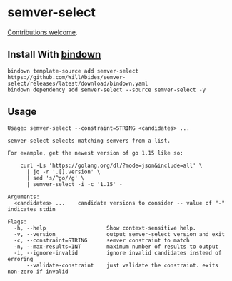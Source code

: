 # semver-select

[Contributions welcome](./CONTRIBUTING.md).

## Install With [bindown](https://github.com/WillAbides/bindown)

```shell
bindown template-source add semver-select https://github.com/WillAbides/semver-select/releases/latest/download/bindown.yaml
bindown dependency add semver-select --source semver-select -y
```

## Usage

<!--- start usage output --->

```
Usage: semver-select --constraint=STRING <candidates> ...

semver-select selects matching semvers from a list.

For example, get the newest version of go 1.15 like so:

    curl -Ls 'https://golang.org/dl/?mode=json&include=all' \
      | jq -r '.[].version' \
      | sed 's/^go//g' \
      | semver-select -i -c '1.15' -

Arguments:
  <candidates> ...    candidate versions to consider -- value of "-" indicates stdin

Flags:
  -h, --help                   Show context-sensitive help.
  -v, --version                output semver-select version and exit
  -c, --constraint=STRING      semver constraint to match
  -n, --max-results=INT        maximum number of results to output
  -i, --ignore-invalid         ignore invalid candidates instead of erroring
      --validate-constraint    just validate the constraint. exits non-zero if invalid
```

<!--- end usage output --->
